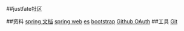 ##justfate社区

##资料
[spring 文档](https://spring.io/guides)
[spring web](https://spring.io/guides/gs/serving-web-content/)
[es](https://elasticsearch.cn/explore)
[bootstrap](https://v3.bootcss.com/)
[Github OAuth](https://developer.github.com/apps/building-oauth-apps/creating-an-oauth-app/)
##工具
[Git](https//git-scm.com/download)

